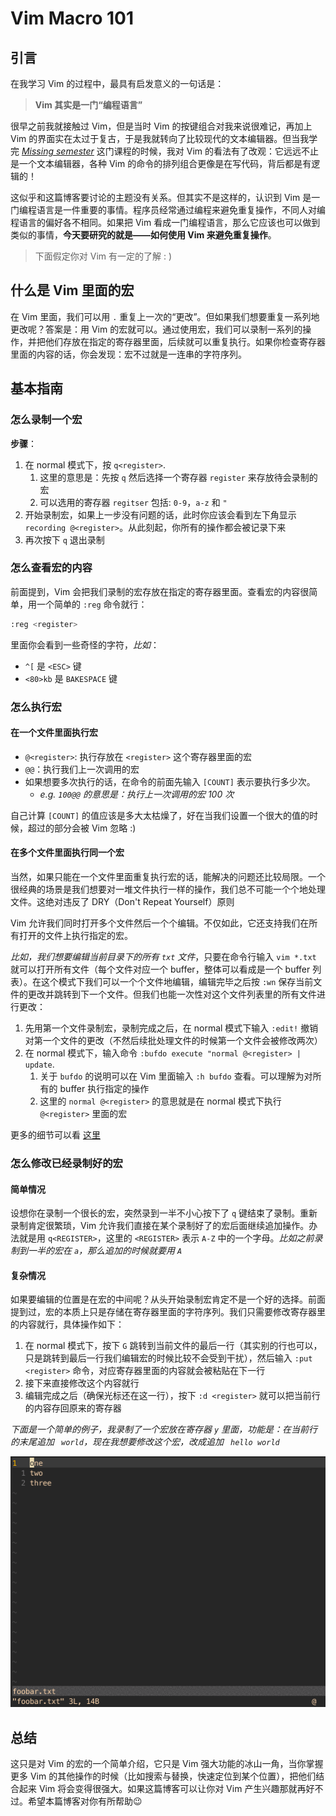 # Vim Macro 101

## 引言

在我学习 Vim 的过程中，最具有启发意义的一句话是：

> **Vim 其实是一门“编程语言”**

很早之前我就接触过 Vim，但是当时 Vim 的按键组合对我来说很难记，再加上 Vim 的界面实在太过于复古，于是我就转向了比较现代的文本编辑器。但当我学完 *[Missing semester](https://missing.csail.mit.edu/)* 这门课程的时候，我对 Vim 的看法有了改观：它远远不止是一个文本编辑器，各种 Vim 的命令的排列组合更像是在写代码，背后都是有逻辑的！

这似乎和这篇博客要讨论的主题没有关系。但其实不是这样的，认识到 Vim 是一门编程语言是一件重要的事情。程序员经常通过编程来避免重复操作，不同人对编程语言的偏好各不相同。如果把 Vim 看成一门编程语言，那么它应该也可以做到类似的事情，**今天要研究的就是——如何使用 Vim 来避免重复操作**。

> 下面假定你对 Vim 有一定的了解 : )

## 什么是 Vim 里面的宏

在 Vim 里面，我们可以用 `.` 重复上一次的“更改”。但如果我们想要重复一系列地更改呢？答案是：用 Vim 的宏就可以。通过使用宏，我们可以录制一系列的操作，并把他们存放在指定的寄存器里面，后续就可以重复执行。如果你检查寄存器里面的内容的话，你会发现：宏不过就是一连串的字符序列。

## 基本指南

### 怎么录制一个宏

**步骤**：

1. 在 normal 模式下，按 `q<register>`.
   1. 这里的意思是：先按 `q` 然后选择一个寄存器 `register` 来存放待会录制的宏
   2. 可以选用的寄存器 `regitser` 包括: `0-9`，`a-z` 和 `"`
2. 开始录制宏，如果上一步没有问题的话，此时你应该会看到左下角显示 `recording @<register>`。从此刻起，你所有的操作都会被记录下来
3. 再次按下 `q` 退出录制

### 怎么查看宏的内容

前面提到，Vim 会把我们录制的宏存放在指定的寄存器里面。查看宏的内容很简单，用一个简单的 `:reg` 命令就行：

```sh
:reg <register>
```

里面你会看到一些奇怪的字符，*比如*：

- `^[` 是 `<ESC>` 键
- `<80>kb` 是 `BAKESPACE` 键

### 怎么执行宏

#### 在一个文件里面执行宏

- `@<register>`: 执行存放在 `<register>` 这个寄存器里面的宏
- `@@`：执行我们上一次调用的宏
- 如果想要多次执行的话，在命令的前面先输入 `[COUNT]` 表示要执行多少次。
  - *e.g. `100@@` 的意思是：执行上一次调用的宏 100 次*

自己计算 `[COUNT]` 的值应该是多大太枯燥了，好在当我们设置一个很大的值的时候，超过的部分会被 Vim 忽略 :)

#### 在多个文件里面执行同一个宏

当然，如果只能在一个文件里面重复执行宏的话，能解决的问题还比较局限。一个很经典的场景是我们想要对一堆文件执行一样的操作，我们总不可能一个个地处理文件。这绝对违反了 DRY（Don't Repeat Yourself）原则

Vim 允许我们同时打开多个文件然后一个个编辑。不仅如此，它还支持我们在所有打开的文件上执行指定的宏。

*比如，我们想要编辑当前目录下的所有 `txt` 文件*，只要在命令行输入 `vim *.txt` 就可以打开所有文件（每个文件对应一个 buffer，整体可以看成是一个 buffer 列表）。在这个模式下我们可以一个个文件地编辑，编辑完毕之后按 `:wn` 保存当前文件的更改并跳转到下一个文件。但我们也能一次性对这个文件列表里的所有文件进行更改：

1. 先用第一个文件录制宏，录制完成之后，在 normal 模式下输入 `:edit!` 撤销对第一个文件的更改（不然后续批处理文件的时候第一个文件会被修改两次）
2. 在 normal 模式下，输入命令 `:bufdo execute "normal @<register> | update`.
   1. 关于 `bufdo` 的说明可以在 Vim 里面输入 `:h bufdo` 查看。可以理解为对所有的 buffer 执行指定的操作
   2. 这里的 `normal @<register>` 的意思就是在 normal 模式下执行 `@<register>` 里面的宏

更多的细节可以看 [这里](https://vim.fandom.com/wiki/Run_a_command_in_multiple_buffers)

### 怎么修改已经录制好的宏

#### 简单情况

设想你在录制一个很长的宏，突然录到一半不小心按下了 `q` 键结束了录制。重新录制肯定很繁琐，Vim 允许我们直接在某个录制好了的宏后面继续追加操作。办法就是用 `q<REGISTER>`，这里的 `<REGISTER>` 表示 `A-Z` 中的一个字母。*比如之前录制到一半的宏在 `a`，那么追加的时候就要用 `A`*

#### 复杂情况

如果要编辑的位置是在宏的中间呢？从头开始录制宏肯定不是一个好的选择。前面提到过，宏的本质上只是存储在寄存器里面的字符序列。我们只需要修改寄存器里的内容就行，具体操作如下：

1. 在 normal 模式下，按下 `G` 跳转到当前文件的最后一行（其实别的行也可以，只是跳转到最后一行我们编辑宏的时候比较不会受到干扰），然后输入 `:put <register>` 命令，对应寄存器里面的内容就会被粘贴在下一行
2. 接下来直接修改这个内容就行
3. 编辑完成之后（确保光标还在这一行），按下 `:d <register>` 就可以把当前行的内容存回原来的寄存器

*下面是一个简单的例子，我录制了一个宏放在寄存器 `y` 里面，功能是：在当前行的末尾追加 ` world`，现在我想要修改这个宏，改成追加 ` hello world`*

![](/img/modify_macro.gif)



## 总结

这只是对 Vim 的宏的一个简单介绍，它只是 Vim 强大功能的冰山一角，当你掌握更多 Vim 的其他操作的时候（比如搜索与替换，快速定位到某个位置），把他们结合起来 Vim 将会变得很强大。如果这篇博客可以让你对 Vim 产生兴趣那就再好不过。希望本篇博客对你有所帮助😉


